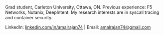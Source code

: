 Grad student, Carleton University, Ottawa, ON. Previous experience: F5 Networks, Nutanix, DeepIntent. My research interests are in syscall tracing and container security.

LinkedIn: [linkedin.com/in/amalrajan74](https://www.linkedin.com/in/amalrajan74) | Email: <amalrajan74@gmail.com>
